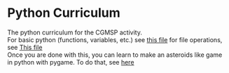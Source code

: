 # Python Curriculum
The python curriculum for the CGMSP activity.  
For basic python (functions, variables, etc.) see [this file](basic/basic.md) for file operations, see [This file](file/readme.md)   
Once you are done with this, you can learn to make an asteroids like game in python with pygame. To do that, see [here](https://github.com/CGMSP/python-graphics-curriculum)
